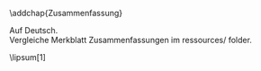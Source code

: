 \addchap{Zusammenfassung}

Auf Deutsch.  
Vergleiche Merkblatt Zusammenfassungen im ressources/ folder.

\lipsum[1]
